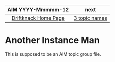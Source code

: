 | AIM YYYY-Mmmmm-12                 | next                              |
|:---------------------------------:|:---------------------------------:|
| [Driftknack Home Page](index.md)  | [3 topic names](NNN3.md)          |

# Another Instance Man

This is supposed to be an AIM topic group file.